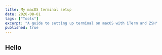```yaml
---
title: My macOS terminal setup
date: 2020-08-01
tags: ["Tools"]
excerpt: "A guide to setting up terminal on macOS with iTerm and ZSH"
published: true
---
```


## Hello

